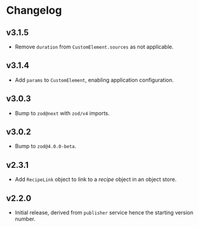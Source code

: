 # Changelog
## v3.1.5
- Remove `duration` from `CustomElement.sources` as not applicable.

## v3.1.4
- Add `params` to `CustomElement`, enabling application configuration.

## v3.0.3
- Bump to `zod@next` with `zod/v4` imports.

## v3.0.2
- Bump to `zod@4.0.0-beta`.

## v2.3.1
- Add `RecipeLink` object to link to a _recipe_ object in an object store.

## v2.2.0
- Initial release, derived from `publisher` service hence the starting version number.
